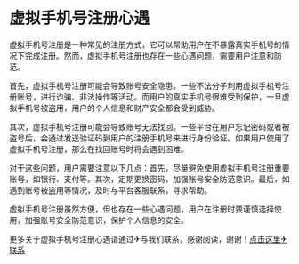 # 虚拟手机号注册心遇

虚拟手机号注册是一种常见的注册方式，它可以帮助用户在不暴露真实手机号的情况下完成注册。然而，虚拟手机号注册也存在一些心遇问题，需要用户注意和防范。

首先，虚拟手机号注册可能会导致账号安全隐患。一些不法分子利用虚拟手机号注册账号，进行诈骗、非法操作等活动。而用户的真实手机号很难受到保护，一旦虚拟手机号被盗用，用户的个人信息和财产安全都会受到威胁。

其次，虚拟手机号注册可能会导致账号无法找回。一些平台在用户忘记密码或者被盗号后，会通过发送验证码到用户的注册手机号来进行身份验证。如果用户使用了虚拟手机号注册，那么在找回账号时将会遇到困难。

对于这些问题，用户需要注意以下几点：首先，尽量避免使用虚拟手机号注册重要账号，如银行、支付等。其次，定期更换密码，加强账号安全防范意识。最后，如遇到账号被盗用等情况，及时与平台客服联系，寻求帮助。

虚拟手机号注册虽然方便，但也存在一些心遇问题，用户在注册时要谨慎选择使用，加强账号安全防范意识，保护个人信息的安全。

更多关于虚拟手机号注册心遇请通过✈与我们联系，感谢阅读，谢谢！[点击这里✈联系](https://t.me/LM999bot)